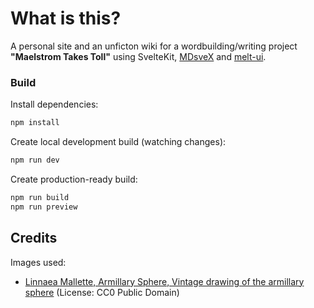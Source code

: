 # What is this?

A personal site and an unficton wiki for a wordbuilding/writing project **"Maelstrom Takes Toll"** using SvelteKit, [MDsveX](https://mdsvex.pngwn.io/) and [melt-ui](https://melt-ui.com/).

### Build

Install dependencies:
```sh
npm install
```

Create local development build (watching changes):
```sh
npm run dev
```

Create production-ready build:
```sh
npm run build
npm run preview
```

## Credits

Images used:

- [Linnaea Mallette, Armillary Sphere, Vintage drawing of the armillary sphere](https://www.publicdomainpictures.net/en/view-image.php?image=338833&picture=armillary-sphere*/) (License: CC0 Public Domain)
